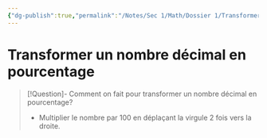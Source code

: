 ```yaml
---
{"dg-publish":true,"permalink":"/Notes/Sec 1/Math/Dossier 1/Transformer un nombre décimal en pourcentage/"}
---
```


# Transformer un nombre décimal en pourcentage

>[!Question]- Comment on fait pour transformer un nombre décimal en pourcentage?
>- Multiplier le nombre par 100 en déplaçant la virgule 2 fois vers la droite.

